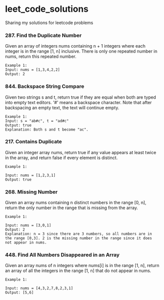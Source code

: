 # leet_code_solutions
Sharing my solutions for leetcode problems

### 287. Find the Duplicate Number 
Given an array of integers nums containing n + 1 integers where each integer is in the range [1, n] inclusive.
There is only one repeated number in nums, return this repeated number.
```
Example 1:
Input: nums = [1,3,4,2,2]
Output: 2
```

### 844. Backspace String Compare

Given two strings s and t, return true if they are equal when both are typed into empty text editors. '#' means a backspace character.
Note that after backspacing an empty text, the text will continue empty.
```
Example 1:
Input: s = "ab#c", t = "ad#c"
Output: true
Explanation: Both s and t become "ac".
```

### 217. Contains Duplicate

Given an integer array nums, return true if any value appears at least twice in the array, and return false if every element is distinct.
```
Example 1:

Input: nums = [1,2,3,1]
Output: true
```

### 268. Missing Number

Given an array nums containing n distinct numbers in the range [0, n], return the only number in the range that is missing from the array.

```
Example 1:

Input: nums = [3,0,1]
Output: 2
Explanation: n = 3 since there are 3 numbers, so all numbers are in the range [0,3]. 2 is the missing number in the range since it does not appear in nums.
```

### 448. Find All Numbers Disappeared in an Array

Given an array nums of n integers where nums[i] is in the range [1, n], return an array of all the integers in the range [1, n] that do not appear in nums.
```
Example 1:

Input: nums = [4,3,2,7,8,2,3,1]
Output: [5,6]
```
